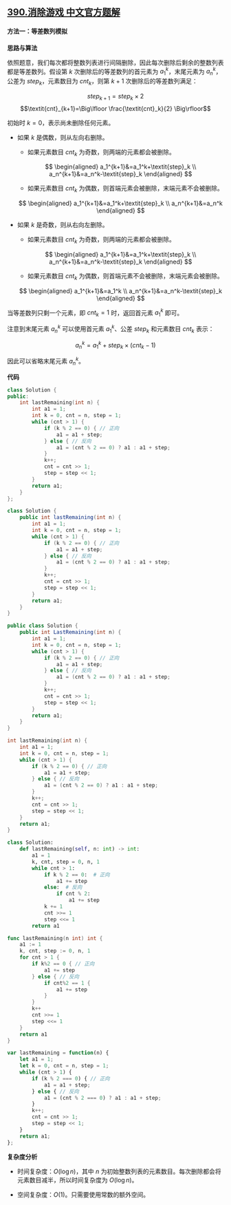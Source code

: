 ## [390.消除游戏 中文官方题解](https://leetcode.cn/problems/elimination-game/solutions/100000/xiao-chu-you-xi-by-leetcode-solution-ydpb)

#### 方法一：等差数列模拟

**思路与算法**

依照题意，我们每次都将整数列表进行间隔删除，因此每次删除后剩余的整数列表都是等差数列。假设第 $k$ 次删除后的等差数列的首元素为 $a_1^k$，末尾元素为 $a_n^k$，公差为 $\textit{step}_k$，元素数目为 $\textit{cnt}_k$，则第 $k+1$ 次删除后的等差数列满足：

$$\textit{step}_{k+1}=\textit{step}_k \times 2$$
$$\textit{cnt}_{k+1}=\Big\lfloor \frac{\textit{cnt}_k}{2} \Big\rfloor$$

初始时 $k=0$，表示尚未删除任何元素。

* 如果 $\textit{k}$ 是偶数，则从左向右删除。

    * 如果元素数目 $\textit{cnt}_k$ 为奇数，则两端的元素都会被删除。
    
    $$
    \begin{aligned}
    a_1^{k+1}&=a_1^k+\textit{step}_k \\
    a_n^{k+1}&=a_n^k-\textit{step}_k
    \end{aligned}
    $$
    
    * 如果元素数目 $\textit{cnt}_k$ 为偶数，则首端元素会被删除，末端元素不会被删除。
    
    $$
    \begin{aligned}
    a_1^{k+1}&=a_1^k+\textit{step}_k \\
    a_n^{k+1}&=a_n^k
    \end{aligned}
    $$

* 如果 $k$ 是奇数，则从右向左删除。

    * 如果元素数目 $\textit{cnt}_k$ 为奇数，则两端的元素都会被删除。
    
    $$
    \begin{aligned}
    a_1^{k+1}&=a_1^k+\textit{step}_k \\
    a_n^{k+1}&=a_n^k-\textit{step}_k
    \end{aligned}
    $$

    * 如果元素数目 $\textit{cnt}_k$ 为偶数，则首端元素不会被删除，末端元素会被删除。
    
    $$
    \begin{aligned}
    a_1^{k+1}&=a_1^k \\
    a_n^{k+1}&=a_n^k-\textit{step}_k
    \end{aligned}
    $$

当等差数列只剩一个元素，即 $\textit{cnt}_k=1$ 时，返回首元素 $a_1^k$ 即可。

注意到末尾元素 $a_n^k$ 可以使用首元素 $a_1^k$、公差 $\textit{step}_k$ 和元素数目 $\textit{cnt}_k$ 表示：

$$a_n^k=a_1^k+\textit{step}_k \times (\textit{cnt}_k-1)$$

因此可以省略末尾元素 $a_n^k$。

**代码**

```C++ [sol1-C++]
class Solution {
public:
    int lastRemaining(int n) {
        int a1 = 1;
        int k = 0, cnt = n, step = 1;
        while (cnt > 1) {
            if (k % 2 == 0) { // 正向
                a1 = a1 + step;
            } else { // 反向
                a1 = (cnt % 2 == 0) ? a1 : a1 + step;
            }
            k++;
            cnt = cnt >> 1;
            step = step << 1;
        }
        return a1;
    }
};
```

```Java [sol1-Java]
class Solution {
    public int lastRemaining(int n) {
        int a1 = 1;
        int k = 0, cnt = n, step = 1;
        while (cnt > 1) {
            if (k % 2 == 0) { // 正向
                a1 = a1 + step;
            } else { // 反向
                a1 = (cnt % 2 == 0) ? a1 : a1 + step;
            }
            k++;
            cnt = cnt >> 1;
            step = step << 1;
        }
        return a1;
    }
}
```

```C# [sol1-C#]
public class Solution {
    public int LastRemaining(int n) {
        int a1 = 1;
        int k = 0, cnt = n, step = 1;
        while (cnt > 1) {
            if (k % 2 == 0) { // 正向
                a1 = a1 + step;
            } else { // 反向
                a1 = (cnt % 2 == 0) ? a1 : a1 + step;
            }
            k++;
            cnt = cnt >> 1;
            step = step << 1;
        }
        return a1;
    }
}
```

```C [sol1-C]
int lastRemaining(int n) {
    int a1 = 1;
    int k = 0, cnt = n, step = 1;
    while (cnt > 1) {
        if (k % 2 == 0) { // 正向
            a1 = a1 + step;
        } else { // 反向
            a1 = (cnt % 2 == 0) ? a1 : a1 + step;
        }
        k++;
        cnt = cnt >> 1;
        step = step << 1;
    }
    return a1;
}
```

```Python [sol1-Python3]
class Solution:
    def lastRemaining(self, n: int) -> int:
        a1 = 1
        k, cnt, step = 0, n, 1
        while cnt > 1:
            if k % 2 == 0:  # 正向
                a1 += step
            else:  # 反向
                if cnt % 2:
                    a1 += step
            k += 1
            cnt >>= 1
            step <<= 1
        return a1
```

```go [sol1-Golang]
func lastRemaining(n int) int {
    a1 := 1
    k, cnt, step := 0, n, 1
    for cnt > 1 {
        if k%2 == 0 { // 正向
            a1 += step
        } else { // 反向
            if cnt%2 == 1 {
                a1 += step
            }
        }
        k++
        cnt >>= 1
        step <<= 1
    }
    return a1
}
```

```JavaScript [sol1-JavaScript]
var lastRemaining = function(n) {
    let a1 = 1;
    let k = 0, cnt = n, step = 1;
    while (cnt > 1) {
        if (k % 2 === 0) { // 正向
            a1 = a1 + step;
        } else { // 反向
            a1 = (cnt % 2 === 0) ? a1 : a1 + step;
        }
        k++;
        cnt = cnt >> 1;
        step = step << 1;
    }
    return a1;
};
```

**复杂度分析**

+ 时间复杂度：$O(\log n)$，其中 $n$ 为初始整数列表的元素数目。每次删除都会将元素数目减半，所以时间复杂度为 $O(\log n)$。

+ 空间复杂度：$O(1)$。只需要使用常数的额外空间。